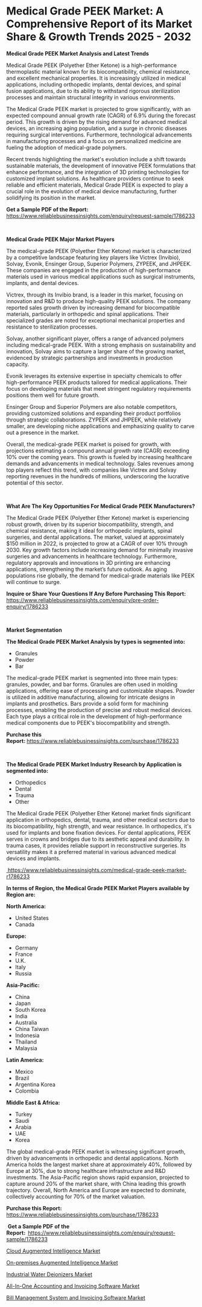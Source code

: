 <p><h1>Medical Grade PEEK Market: A Comprehensive Report of its Market Share & Growth Trends 2025 - 2032</h1></p><p><strong>Medical Grade PEEK Market Analysis and Latest Trends</strong></p>
<p><p>Medical Grade PEEK (Polyether Ether Ketone) is a high-performance thermoplastic material known for its biocompatibility, chemical resistance, and excellent mechanical properties. It is increasingly utilized in medical applications, including orthopedic implants, dental devices, and spinal fusion applications, due to its ability to withstand rigorous sterilization processes and maintain structural integrity in various environments. </p><p>The Medical Grade PEEK market is projected to grow significantly, with an expected compound annual growth rate (CAGR) of 6.9% during the forecast period. This growth is driven by the rising demand for advanced medical devices, an increasing aging population, and a surge in chronic diseases requiring surgical interventions. Furthermore, technological advancements in manufacturing processes and a focus on personalized medicine are fueling the adoption of medical-grade polymers.</p><p>Recent trends highlighting the market's evolution include a shift towards sustainable materials, the development of innovative PEEK formulations that enhance performance, and the integration of 3D printing technologies for customized implant solutions. As healthcare providers continue to seek reliable and efficient materials, Medical Grade PEEK is expected to play a crucial role in the evolution of medical device manufacturing, further solidifying its position in the market.</p></p>
<p><strong>Get a Sample PDF of the Report:&nbsp;</strong> <a href="https://www.reliablebusinessinsights.com/enquiry/request-sample/1786233?utm_campaign=1847&utm_medium=2&utm_source=Github&utm_content=ia&utm_term=25032025&utm_id=medical-grade-peek">https://www.reliablebusinessinsights.com/enquiry/request-sample/1786233</a></p>
<p>&nbsp;</p>
<p><strong>Medical Grade PEEK Major Market Players</strong></p>
<p><p>The medical-grade PEEK (Polyether Ether Ketone) market is characterized by a competitive landscape featuring key players like Victrex (Invibio), Solvay, Evonik, Ensinger Group, Superior Polymers, ZYPEEK, and JHPEEK. These companies are engaged in the production of high-performance materials used in various medical applications such as surgical instruments, implants, and dental devices.</p><p>Victrex, through its Invibio brand, is a leader in this market, focusing on innovation and R&D to produce high-quality PEEK solutions. The company reported sales growth driven by increasing demand for biocompatible materials, particularly in orthopedic and spinal applications. Their specialized grades are noted for exceptional mechanical properties and resistance to sterilization processes.</p><p>Solvay, another significant player, offers a range of advanced polymers including medical-grade PEEK. With a strong emphasis on sustainability and innovation, Solvay aims to capture a larger share of the growing market, evidenced by strategic partnerships and investments in production capacity.</p><p>Evonik leverages its extensive expertise in specialty chemicals to offer high-performance PEEK products tailored for medical applications. Their focus on developing materials that meet stringent regulatory requirements positions them well for future growth.</p><p>Ensinger Group and Superior Polymers are also notable competitors, providing customized solutions and expanding their product portfolios through strategic collaborations. ZYPEEK and JHPEEK, while relatively smaller, are developing niche applications and emphasizing quality to carve out a presence in the market.</p><p>Overall, the medical-grade PEEK market is poised for growth, with projections estimating a compound annual growth rate (CAGR) exceeding 10% over the coming years. This growth is fueled by increasing healthcare demands and advancements in medical technology. Sales revenues among top players reflect this trend, with companies like Victrex and Solvay reporting revenues in the hundreds of millions, underscoring the lucrative potential of this sector.</p></p>
<p>&nbsp;</p>
<p><strong>What Are The Key Opportunities For Medical Grade PEEK Manufacturers?</strong></p>
<p><p>The Medical Grade PEEK (Polyether Ether Ketone) market is experiencing robust growth, driven by its superior biocompatibility, strength, and chemical resistance, making it ideal for orthopedic implants, spinal surgeries, and dental applications. The market, valued at approximately $150 million in 2022, is projected to grow at a CAGR of over 10% through 2030. Key growth factors include increasing demand for minimally invasive surgeries and advancements in healthcare technology. Furthermore, regulatory approvals and innovations in 3D printing are enhancing applications, strengthening the market’s future outlook. As aging populations rise globally, the demand for medical-grade materials like PEEK will continue to surge.</p></p>
<p><strong>Inquire or Share Your Questions If Any Before Purchasing This Report:</strong> <a href="https://www.reliablebusinessinsights.com/enquiry/pre-order-enquiry/1786233?utm_campaign=1847&utm_medium=2&utm_source=Github&utm_content=ia&utm_term=25032025&utm_id=medical-grade-peek">https://www.reliablebusinessinsights.com/enquiry/pre-order-enquiry/1786233</a></p>
<p>&nbsp;</p>
<p><strong>Market Segmentation</strong></p>
<p><strong>The Medical Grade PEEK Market Analysis by types is segmented into:</strong></p>
<p><ul><li>Granules</li><li>Powder</li><li>Bar</li></ul></p>
<p><p>The medical-grade PEEK market is segmented into three main types: granules, powder, and bar forms. Granules are often used in molding applications, offering ease of processing and customizable shapes. Powder is utilized in additive manufacturing, allowing for intricate designs in implants and prosthetics. Bars provide a solid form for machining processes, enabling the production of precise and robust medical devices. Each type plays a critical role in the development of high-performance medical components due to PEEK's biocompatibility and strength.</p></p>
<p><strong>Purchase this Report:&nbsp;</strong><a href="https://www.reliablebusinessinsights.com/purchase/1786233?utm_campaign=1847&utm_medium=2&utm_source=Github&utm_content=ia&utm_term=25032025&utm_id=medical-grade-peek">https://www.reliablebusinessinsights.com/purchase/1786233</a></p>
<p>&nbsp;</p>
<p><strong>The Medical Grade PEEK Market Industry Research by Application is segmented into:</strong></p>
<p><ul><li>Orthopedics</li><li>Dental</li><li>Trauma</li><li>Other</li></ul></p>
<p><p>The Medical Grade PEEK (Polyether Ether Ketone) market finds significant application in orthopedics, dental, trauma, and other medical sectors due to its biocompatibility, high strength, and wear resistance. In orthopedics, it's used for implants and bone fixation devices. For dental applications, PEEK serves in crowns and bridges due to its aesthetic appeal and durability. In trauma cases, it provides reliable support in reconstructive surgeries. Its versatility makes it a preferred material in various advanced medical devices and implants.</p></p>
<p><a href="https://www.reliablebusinessinsights.com/medical-grade-peek-market-r1786233?utm_campaign=1847&utm_medium=2&utm_source=Github&utm_content=ia&utm_term=25032025&utm_id=medical-grade-peek">&nbsp;https://www.reliablebusinessinsights.com/medical-grade-peek-market-r1786233</a></p>
<p><strong>In terms of Region, the Medical Grade PEEK Market Players available by Region are:</strong></p>
<p>
    <p> <strong> North America: </strong>
        <ul>
            <li>United States</li>
            <li>Canada</li>
        </ul>
        </p> 
    <p> <strong> Europe: </strong>
        <ul>
            <li>Germany</li>
            <li>France</li>
            <li>U.K.</li>
            <li>Italy</li>
            <li>Russia</li>
        </ul>
        </p> 
    <p> <strong> Asia-Pacific: </strong>
        <ul>
            <li>China</li>
            <li>Japan</li>
            <li>South Korea</li>
            <li>India</li>
            <li>Australia</li>
            <li>China Taiwan</li>
            <li>Indonesia</li>
            <li>Thailand</li>
            <li>Malaysia</li>
        </ul>
        </p> 
    <p> <strong> Latin America: </strong>
        <ul>
            <li>Mexico</li>
            <li>Brazil</li>
            <li>Argentina Korea</li>
            <li>Colombia</li>
        </ul>
        </p> 
    <p> <strong> Middle East & Africa: </strong>
        <ul>
            <li>Turkey</li>
            <li>Saudi</li>
            <li>Arabia</li>
            <li>UAE</li>
            <li>Korea</li>
        </ul>
    </p>
    </p>
<p><p>The global medical-grade PEEK market is witnessing significant growth, driven by advancements in orthopedic and dental applications. North America holds the largest market share at approximately 40%, followed by Europe at 30%, due to strong healthcare infrastructure and R&D investments. The Asia-Pacific region shows rapid expansion, projected to capture around 20% of the market share, with China leading this growth trajectory. Overall, North America and Europe are expected to dominate, collectively accounting for 70% of the market valuation.</p></p>
<p><strong>Purchase this Report: </strong><a href="https://www.reliablebusinessinsights.com/purchase/1786233?utm_campaign=1847&utm_medium=2&utm_source=Github&utm_content=ia&utm_term=25032025&utm_id=medical-grade-peek">https://www.reliablebusinessinsights.com/purchase/1786233</a></p>
<p>&nbsp;<strong>Get a Sample PDF of the Report:&nbsp;&nbsp;</strong><a href="https://www.reliablebusinessinsights.com/enquiry/request-sample/1786233?utm_campaign=1847&utm_medium=2&utm_source=Github&utm_content=ia&utm_term=25032025&utm_id=medical-grade-peek">https://www.reliablebusinessinsights.com/enquiry/request-sample/1786233</a></p>
<p><strong></strong></p>
<p><p><a href="https://github.com/edriceakeime/Market-Research-Report-List-1/blob/main/cloud-augmented-intelligence-market.md?utm_campaign=1847&utm_medium=2&utm_source=Github&utm_content=ia&utm_term=25032025&utm_id=medical-grade-peek">Cloud Augmented Intelligence Market</a></p><p><a href="https://github.com/seppelharjap/Market-Research-Report-List-1/blob/main/on-premises-augmented-intelligence-market.md?utm_campaign=1847&utm_medium=2&utm_source=Github&utm_content=ia&utm_term=25032025&utm_id=medical-grade-peek">On-premises Augmented Intelligence Market</a></p><p><a href="https://github.com/fungkychiman/Market-Research-Report-List-1/blob/main/industrial-water-deionizers-market.md?utm_campaign=1847&utm_medium=2&utm_source=Github&utm_content=ia&utm_term=25032025&utm_id=medical-grade-peek">Industrial Water Deionizers Market</a></p><p><a href="https://github.com/kitsossadien/Market-Research-Report-List-1/blob/main/all-in-one-accounting-and-invoicing-software-market.md?utm_campaign=1847&utm_medium=2&utm_source=Github&utm_content=ia&utm_term=25032025&utm_id=medical-grade-peek">All-In-One Accounting and Invoicing Software Market</a></p><p><a href="https://github.com/olesjaquah/Market-Research-Report-List-1/blob/main/bill-management-system-and-invoicing-software-market.md?utm_campaign=1847&utm_medium=2&utm_source=Github&utm_content=ia&utm_term=25032025&utm_id=medical-grade-peek">Bill Management System and Invoicing Software Market</a></p></p>